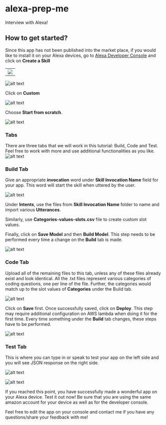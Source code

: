 # alexa-prep-me
Interview with Alexa!

## How to get started?
Since this app has not been published into the market place, if you would like to install it on your Alexa devices, go to [Alexa Developer Console](https://developer.amazon.com/alexa/console/ask) and click on **Create a Skill**

<table><tr><td>
    <img src="https://github.com/kmorawala/Alexa-Interview-Me/blob/master/Images/Create_Skill.png" />
</td></tr></table>

![alt text](https://github.com/kmorawala/Alexa-Interview-Me/blob/master/Images/Create_Skill.png "Create a Skill")

Click on **Custom** 

![alt text](https://github.com/kmorawala/Alexa-Interview-Me/blob/master/Images/Skill%20Name.png "Custom Skills")

Choose **Start from scratch**.

![alt text](https://github.com/kmorawala/Alexa-Interview-Me/blob/master/Images/Choose_Template.png "Start from scratch")

### Tabs
There are three tabs that we will work in this tutorial: Build, Code and Test. Feel free to work with more and use additional functionalities as you like. 
![alt text](https://github.com/kmorawala/Alexa-Interview-Me/blob/master/Images/Build_Test_Code.png "Tab")

### Build Tab
Give an appropriate **invocation** word under **Skill Invocation Name** field for your app. This word will start the skill when uttered by the user.

![alt text](https://github.com/kmorawala/Alexa-Interview-Me/blob/master/Images/Invocations_Intents_Slots.png "Invocation, Intent, and Slots")

Under **Intents**, use the files from **Skill Invocation Name** folder to name and import various **Utterances**.

Similarly, use **Categories-values-slots.csv** file to create custom slot values.

Finally, click on **Save Model** and then **Build Model**. This step needs to be performed every time a change on the **Build** tab is made.

![alt text](https://github.com/kmorawala/Alexa-Interview-Me/blob/master/Images/Save_Build_Model.png "Save and Build Model")

### Code Tab

Upload all of the remaining files to this tab, unless any of these files already exist and look identical. All the .txt files represent various categories of coding questions, one per line of the file. Further, the categories would match up to the slot values of **Categories** under the Build tab.

![alt text](https://github.com/kmorawala/Alexa-Interview-Me/blob/master/Images/Code_Files.png "Code Files")

Click on **Save** first. Once successfully saved, click on **Deploy**. This step may require additional configuration on AWS lambda when doing it for the first time. Every time something under the **Build** tab changes, these steps have to be performed.

![alt text](https://github.com/kmorawala/Alexa-Interview-Me/blob/master/Images/Save_Deploy.png "Save and Deploy")

### Test Tab
This is where you can type in or speak to test your app on the left side and you will see JSON response on the right side.

![alt text](https://github.com/kmorawala/Alexa-Interview-Me/blob/master/Images/Test.png "Test Tab - Type or Speak")

![alt text](https://github.com/kmorawala/Alexa-Interview-Me/blob/master/Images/Test_JSON.png "Test Tab - JSON")

If you reached this point, you have successfully made a wonderful app on your Alexa device. Test it out now! Be sure that you are using the same amazon account for your device as well as for the developer console.

Feel free to edit the app on your console and contact me if you have any questions/share your feedback with me!

